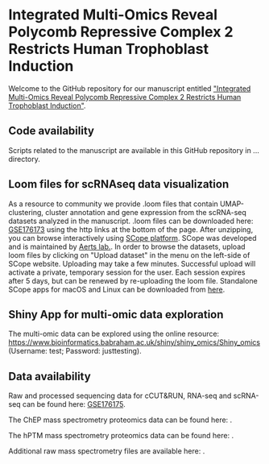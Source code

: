 # Integrated Multi-Omics Reveal Polycomb Repressive Complex 2 Restricts Human Trophoblast Induction
Welcome to the GitHub repository for our manuscript entitled ["Integrated Multi-Omics Reveal Polycomb Repressive Complex 2 Restricts Human Trophoblast Induction"](https://www...).

## Code availability
Scripts related to the manuscript are available in this GitHub repository in ... directory.

## Loom files for scRNAseq data visualization
As a resource to community we provide .loom files that contain UMAP-clustering, cluster annotation and gene expression from the scRNA-seq datasets analyzed in the manuscript. 
.loom files can be downloaded here: [GSE176173](https://www.ncbi.nlm.nih.gov/geo/...) using the http links at the bottom of the page. After unzipping, you can browse interactively using [SCope platform](https://scope.aertslab.org). SCope was developed and is maintained by [Aerts lab.](https://www.aertslab.org/).
In order to browse the datasets, upload loom files by clicking on "Upload dataset" in the menu on the left-side of SCope website. Uploading may take a few minutes. Successful upload will activate a private, temporary session for the user. Each session expires after 5 days, but can be renewed by re-uploading the loom file. 
Standalone SCope apps for macOS and Linux can be downloaded from [here](https://github.com/aertslab/SCope/releases).

## Shiny App for multi-omic data exploration
The multi-omic data can be explored using the online resource: https://www.bioinformatics.babraham.ac.uk/shiny/shiny_omics/Shiny_omics (Username: test; Password: justtesting).

## Data availability
Raw and processed sequencing data for  cCUT&RUN, RNA-seq and scRNA-seq can be found here: [GSE176175](http://www.ncbi.nlm.nih.gov/geo/...).

The ChEP mass spectrometry proteomics data can be found here: [](https://www.ebi.ac.uk/pride/...).

The hPTM mass spectrometry proteomics data can be found here: [](https://www.ebi.ac.uk/pride/...).

Additional raw mass spectrometry files are available here: [](http://chorusproject.org/...).


